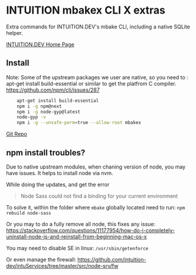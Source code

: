 
# INTUITION  mbakex CLI X extras


Extra commands for INTUITION.DEV's mbake CLI, including a native SQLite helper.


[INTUITION.DEV Home Page](https://www.INTUITION.DEV)

## Install

Note: Some of the upstream packages we user are native, so you need to : apt-get install build-essential or similar to get the platfrom C compiler. https://github.com/npm/cli/issues/287

```sh
    apt-get install build-essential
    npm i -g npm@next
    npm i -g node-gyp@latest
    node-gyp -v
    npm i -g --unsafe-perm=true --allow-root mbakex
```

[Git Repo](http://git.metabake.net)


## npm install troubles?

Due to native upstream modules, when chaning version of node, you may have issues. It helps to install node via nvm. 


While doing the updates, and get the error 
> Node Sass could not find a binding for your current environment


To solve it, within the folder where `mbake` globally located need to run:
`npm rebuild node-sass`

Or you may to do a fully remove all node, this fixes any issue:
https://stackoverflow.com/questions/11177954/how-do-i-completely-uninstall-node-js-and-reinstall-from-beginning-mac-os-x


You may need to disable SE in linux:
` /usr/sbin/getenforce `


Or even manage the firewall: https://github.com/intuition-dev/intuServices/tree/master/src/node-srv/fw
